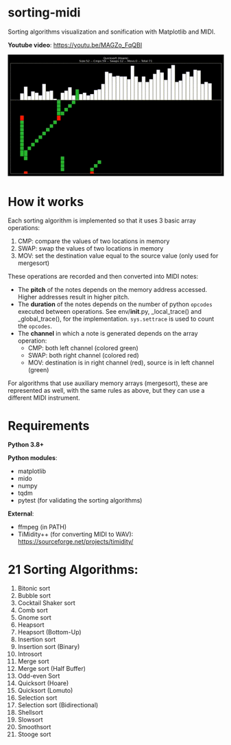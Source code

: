 # sorting-midi
Sorting algorithms visualization and sonification with Matplotlib and MIDI.

**Youtube video**: https://youtu.be/MAGZo_FqQBI

![preview](./static/github_preview.GIF)

# How it works
Each sorting algorithm is implemented so that it uses 3 basic array operations:
1. CMP: compare the values of two locations in memory
2. SWAP: swap the values of two locations in memory
3. MOV: set the destination value equal to the source value (only used for mergesort)

These operations are recorded and then converted into MIDI notes:
- The **pitch** of the notes depends on the memory address accessed. Higher addresses result in higher pitch.
- The **duration** of the notes depends on the number of python `opcodes` executed between operations. See env/__init__.py, _local_trace() and _global_trace(), for the implementation. `sys.settrace` is used to count the `opcodes`.
- The **channel** in which a note is generated depends on the array operation:
    - CMP: both left channel (colored green)
    - SWAP: both right channel (colored red)
    - MOV: destination is in right channel (red), source is in left channel (green)

For algorithms that use auxiliary memory arrays (mergesort), these are represented as well, with the same rules as above, but they can use a different MIDI instrument.

# Requirements
**Python 3.8+**

**Python modules**:
- matplotlib
- mido
- numpy
- tqdm
- pytest (for validating the sorting algorithms)

**External**:
- ffmpeg (in PATH)
- TiMidity++ (for converting MIDI to WAV): https://sourceforge.net/projects/timidity/


# 21 Sorting Algorithms:
1. Bitonic sort
2. Bubble sort
3. Cocktail Shaker sort
4. Comb sort
5. Gnome sort
6. Heapsort
7. Heapsort (Bottom-Up)
8. Insertion sort
9. Insertion sort (Binary)
10. Introsort
11. Merge sort
12. Merge sort (Half Buffer)
13. Odd-even Sort
14. Quicksort (Hoare)
15. Quicksort (Lomuto)
16. Selection sort
17. Selection sort (Bidirectional)
18. Shellsort
19. Slowsort
20. Smoothsort
21. Stooge sort 

